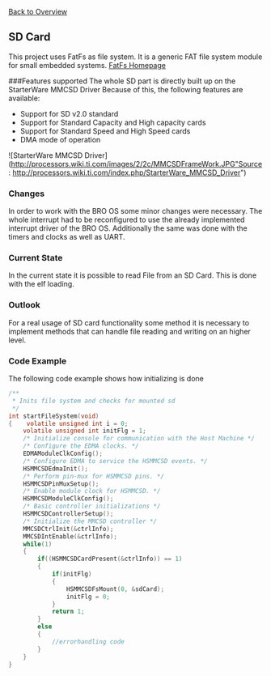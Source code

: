 [Back to Overview](https://github.com/BRO-FHV/docs/blob/master/README.md)
## <a name="SD Card"></a>SD Card

This project uses FatFs as file system. It is a generic FAT file system module for small embedded systems.
[FatFs Homepage](http://elm-chan.org/fsw/ff/00index_e.html)


###Features supported
The whole SD part is directly built up on the StarterWare MMCSD Driver
Because of this, the following features are available:

- Support for SD v2.0 standard
- Support for Standard Capacity and High capacity cards
- Support for Standard Speed and High Speed cards
- DMA mode of operation

![StarterWare MMCSD Driver](http://processors.wiki.ti.com/images/2/2c/MMCSDFrameWork.JPG"Source: http://processors.wiki.ti.com/index.php/StarterWare_MMCSD_Driver")

### Changes 
In order to work with the BRO OS some minor changes were necessary.
The whole interrupt had to be reconfigured to use the already implemented interrupt driver of the BRO OS.
Additionally the same was done with the timers and clocks as well as UART.

### Current State
In the current state it is possible to read File from an SD Card. This is done with the elf loading.

### Outlook
For a real usage of SD card functionality some method it is necessary to implement methods that can handle file reading and writing on an higher level. 


### Code Example
The following code example shows how initializing is done 
```c
/**
 * Inits file system and checks for mounted sd
 */
int startFileSystem(void)
{    volatile unsigned int i = 0;
    volatile unsigned int initFlg = 1;
    /* Initialize console for communication with the Host Machine */
    /* Configure the EDMA clocks. */
    EDMAModuleClkConfig();
    /* Configure EDMA to service the HSMMCSD events. */
    HSMMCSDEdmaInit();
    /* Perform pin-mux for HSMMCSD pins. */
    HSMMCSDPinMuxSetup();
    /* Enable module clock for HSMMCSD. */
    HSMMCSDModuleClkConfig();
    /* Basic controller initializations */
    HSMMCSDControllerSetup();
    /* Initialize the MMCSD controller */
    MMCSDCtrlInit(&ctrlInfo);
    MMCSDIntEnable(&ctrlInfo);
    while(1)
    {
        if((HSMMCSDCardPresent(&ctrlInfo)) == 1)
        {
            if(initFlg)
            {
                HSMMCSDFsMount(0, &sdCard);
                initFlg = 0;
            }
            return 1;
        }
		else
		{
			//errorhandling code
		}
    }
}
```



